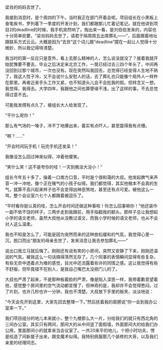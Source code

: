 梁肖的妈妈去世了。

我接到消息时，是个周四的下午。当时我正在部门开着会呢。项目组长在小黑板上奋笔疾书，罗列着下一季度的开发计划，我们都跟那儿忙着记笔记。就在他讲到项目2的deadline的时候，我手机突然响了。掏出来一看，是刘伯伯发来的，内容也十分简单扼要，“梁肖妈妈去世了，请君于隔周周五出席葬礼——”，后面跟着地址跟联系方式云云。大概是因为“去世”这个词儿跟“deadline”摆在一起让人觉得十分微妙，所以我记得特清楚。

我当时的第一反应只是意外，看上去那么精神的人，怎么说没就没了？接着我就开始犹豫要不要去，毕业之后决定来北京工作，一晃已经过去三四个年头了，中间再没回到过那个城市，一次也没有。现在突然叫我回去，总觉得已经变得人生地不熟了，我这人性子冷，又不会说什么安慰人的话，去了葬礼也只能像个局外人一样杵在那里。再者近来手头工作又紧，也不知道头儿会不会批我的假。但转念又一想，我觉得，我得去。大学四年，我跟他之间也算孽缘不浅，出了这样的事，不去总觉得过意不去。

可能我发楞有点久了，被组长大人给发现了。

“干什么呢你！”

那么有气场的一嗓子，冷不丁地爆出来，着实有点吓人，甚至震得我有点懵。

“啊？……”

“开会时间玩手机！玩完手机还发呆！”

我像没怎么回过神来似得，冲着他傻笑。

“笑什么笑！这不是夸你的哇！一天到晚没大没小！”

组长今年五十多了，操着一口南方口音，平时是个很和蔼的大叔。他发起脾气来声音一冲一冲地，像个正在赌气的小孩子似得。我们都觉得，其实他根本不会真的生气，就算不高兴起来样子也不会变得凶神恶煞地，甚至还有点可爱。被他这么一骂，整个会议室六七个人都跟着被逗乐了。

“平时看你挺认真的哇，怎么开会时间还做这种事啦！你怎么回事嘛你！”他还装作一副不依不饶的样子，三两步走到我跟前，用手指戳我的额头。那样子总让我想起小学的语文老师，虽然大叔他从没教过语文，而我小学时候的语文老师，也从不会对人这么温柔。

我也不知是怎么了，可能是因为突然而来的这种放松缓和的气氛，我觉得心里一沉，脱口而出“朋友的母亲去世了，发来消息让我去参加葬礼——”

说出口我立马就后悔了。刚刚还有说有笑的小房间，突然又安静了下来，刚刚还温润的气氛，被我这么一句话搞得荡然无存了。几个同事的表情瞬间显得有些复杂，有些无奈中透着点为难的感觉，目光中还流露着些许的同情之感。这让我觉得有些不舒服，但毕竟错不在别人，是我自己嘴巴太没把门儿的了。

大叔也严肃了起来，不是那种板着脸的严肃，像是陷入深思一样，我带着歉意望着他，感觉整个房间里的空气流动都变慢了，但神奇的是，我却并不会觉得憋闷。过了片刻，也许几秒也许一分钟，我也不清楚。大叔放下手里的板夹，淡淡地说：

“今天会先开到这里，大家先回去整理一下。”然后抚着我的肩膀说“你一会到我办公室来一下。”



我们项目组分的地儿本来就小，整个九楼那么大一片，分给我们的就只有西北角的三间办公室。其实只有两间，那间大的从中间竖了面假墙，外面那间大的给我们办公用，里面那间小的就拿来当会议室了。一共20来平的地儿，个把小时功夫，愣是给造了间新屋子出来，跟变魔术似得。我特别佩服那几个装修的大哥，以及我们亲爱的经理同志。
